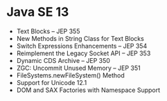 # Java SE 13
* Text Blocks – JEP 355
* New Methods in String Class for Text Blocks
* Switch Expressions Enhancements – JEP 354
* Reimplement the Legacy Socket API – JEP 353
* Dynamic CDS Archive – JEP 350
* ZGC: Uncommit Unused Memory – JEP 351
* FileSystems.newFileSystem() Method
* Support for Unicode 12.1
* DOM and SAX Factories with Namespace Support
